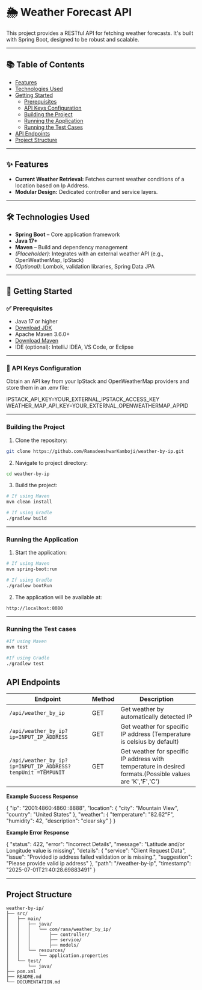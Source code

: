# 🌦️ Weather Forecast API

This project provides a RESTful API for fetching weather forecasts. It's built with Spring Boot, designed to be robust and scalable.

---

## 📚 Table of Contents

- [Features](#features)  
- [Technologies Used](#technologies-used)  
- [Getting Started](#getting-started)  
  - [Prerequisites](#prerequisites)  
  - [API Keys Configuration](#api-keys-configuration)  
  - [Building the Project](#building-the-project)  
  - [Running the Application](#running-the-application)
  - [Running the Test Cases](#running-the-test-cases) 
- [API Endpoints](#api-endpoints)  
- [Project Structure](#project-structure)  
---

## ✨ Features

- **Current Weather Retrieval:** Fetches current weather conditions of a location based on Ip Address.
- **Modular Design:** Dedicated controller and service layers.

---

## 🛠️ Technologies Used

- **Spring Boot** – Core application framework
- **Java 17+**
- **Maven** – Build and dependency management
- *(Placeholder)*: Integrates with an external weather API (e.g., OpenWeatherMap, IpStack)
- *(Optional)*: Lombok, validation libraries, Spring Data JPA

---

## 🚀 Getting Started

### ✅ Prerequisites

- Java 17 or higher  
- [Download JDK](https://adoptium.net/)
- Apache Maven 3.6.0+  
- [Download Maven](https://maven.apache.org/)
- IDE (optional): IntelliJ IDEA, VS Code, or Eclipse

---

### 🔑 API Keys Configuration

Obtain an API key from your IpStack and OpenWeatherMap providers and store them in an .env file:

IPSTACK_API_KEY=YOUR_EXTERNAL_IPSTACK_ACCESS_KEY
WEATHER_MAP_API_KEY=YOUR_EXTERNAL_OPENWEATHERMAP_APPID

---

### Building the Project
1. Clone the repository:
```bash
git clone https://github.com/RanadeeshwarKamboji/weather-by-ip.git
```

2. Navigate to project directory:
```bash
cd weather-by-ip
```

3. Build the project:
```bash
# If using Maven
mvn clean install

# If using Gradle
./gradlew build
```
---

### Running the Application
1. Start the application:
```bash
# If using Maven
mvn spring-boot:run

# If using Gradle
./gradlew bootRun
```

2. The application will be available at:
```
http://localhost:8080
```
---

### Running the Test cases
```bash
#If using Maven
mvn test

#If using Gradle
./gradlew test
```

## API Endpoints
| Endpoint | Method | Description |
|----------|--------|-------------|
| `/api/weather_by_ip` | GET | Get weather by automatically detected IP |
| `/api/weather_by_ip?ip=INPUT_IP_ADDRESS` | GET | Get weather for specific IP address (Temperature is celsius by default)|
| `/api/weather_by_ip?ip=INPUT_IP_ADDRESS?tempUnit =TEMPUNIT` | GET | Get weather for specific IP address with temperature in desired formats.(Possible values are 'K','F','C') |

**Example Success Response**

{
    "ip": "2001:4860:4860::8888",
    "location": {
        "city": "Mountain View",
        "country": "United States"
    },
    "weather": {
        "temperature": "82.62°F",
        "humidity": 42,
        "description": "clear sky"
    }
}


**Example Error Response**

{
    "status": 422,
    "error": "Incorrect Details",
    "message": "Latitude and/or Longitude value is missing",
    "details": {
        "service": "Client Request Data",
        "issue": "Provided ip address failed validation or is missing.",
        "suggestion": "Please provide valid ip address"
    },
    "path": "/weather-by-ip",
    "timestamp": "2025-07-01T21:40:28.69883491"
}

---

## Project Structure
```
weather-by-ip/
├── src/
│   ├── main/
│   │   ├── java/
│   │   │   └── com/rana/weather_by_ip/
│   │   │       ├── controller/
│   │   │       ├── service/
│   │   │       ├── models/
│   │   └── resources/
│   │       └── application.properties
│   └── test/
│       └── java/
├── pom.xml
├── README.md
└── DOCUMENTATION.md
```
